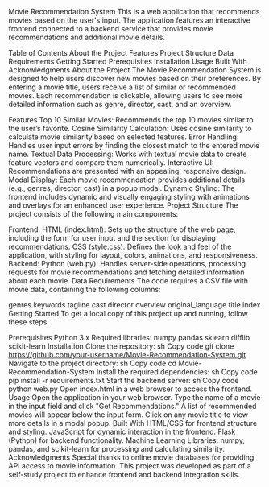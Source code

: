 Movie Recommendation System
This is a web application that recommends movies based on the user's input. The application features an interactive frontend connected to a backend service that provides movie recommendations and additional movie details.

Table of Contents
About the Project
Features
Project Structure
Data Requirements
Getting Started
Prerequisites
Installation
Usage
Built With
Acknowledgments
About the Project
The Movie Recommendation System is designed to help users discover new movies based on their preferences. By entering a movie title, users receive a list of similar or recommended movies. Each recommendation is clickable, allowing users to see more detailed information such as genre, director, cast, and an overview.

Features
Top 10 Similar Movies: Recommends the top 10 movies similar to the user’s favorite.
Cosine Similarity Calculation: Uses cosine similarity to calculate movie similarity based on selected features.
Error Handling: Handles user input errors by finding the closest match to the entered movie name.
Textual Data Processing: Works with textual movie data to create feature vectors and compare them numerically.
Interactive UI: Recommendations are presented with an appealing, responsive design.
Modal Display: Each movie recommendation provides additional details (e.g., genres, director, cast) in a popup modal.
Dynamic Styling: The frontend includes dynamic and visually engaging styling with animations and overlays for an enhanced user experience.
Project Structure
The project consists of the following main components:

Frontend:
HTML (index.html): Sets up the structure of the web page, including the form for user input and the section for displaying recommendations.
CSS (style.css): Defines the look and feel of the application, with styling for layout, colors, animations, and responsiveness.
Backend:
Python (web.py): Handles server-side operations, processing requests for movie recommendations and fetching detailed information about each movie.
Data Requirements
The code requires a CSV file with movie data, containing the following columns:

genres
keywords
tagline
cast
director
overview
original_language
title
index
Getting Started
To get a local copy of this project up and running, follow these steps.

Prerequisites
Python 3.x
Required libraries:
numpy
pandas
sklearn
difflib
scikit-learn
Installation
Clone the repository:
sh
Copy code
git clone https://github.com/your-username/Movie-Recommendation-System.git
Navigate to the project directory:
sh
Copy code
cd Movie-Recommendation-System
Install the required dependencies:
sh
Copy code
pip install -r requirements.txt
Start the backend server:
sh
Copy code
python web.py
Open index.html in a web browser to access the frontend.
Usage
Open the application in your web browser.
Type the name of a movie in the input field and click "Get Recommendations."
A list of recommended movies will appear below the input form.
Click on any movie title to view more details in a modal popup.
Built With
HTML/CSS for frontend structure and styling.
JavaScript for dynamic interaction in the frontend.
Flask (Python) for backend functionality.
Machine Learning Libraries: numpy, pandas, and scikit-learn for processing and calculating similarity.
Acknowledgments
Special thanks to online movie databases for providing API access to movie information.
This project was developed as part of a self-study project to enhance frontend and backend integration skills.